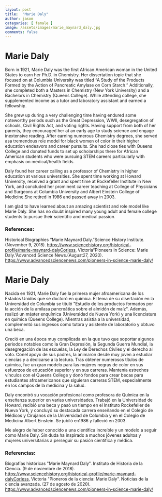 ```yaml
---
layout: post
title:  "Marie Daly"
author: jason
categories: [ female ]
image: /assets/images/marie_maynard_daly.jpg
comments: false
---
```

<!-- English Section -->
# Marie Daly

Born in 1921, Marie Daly was the first African American woman in the United States to earn her Ph.D. in Chemistry.  Her dissertation topic that she focused on at Columbia University was titled “A Study of the Products Formed by the Action of Pancreatic Amylase on Corn Starch.”  Additionally, she completed both a Masters in Chemistry (New York University) and a Bachelors in Chemistry (Queens College).  While attending college, she supplemented income as a tutor and laboratory assistant and earned a fellowship.

She grew up during a very challenging time having endured some noteworthy periods such as the Great Depression, WWII, desegregation of schools, Civil Rights Act, and voting rights.  Having support from both of her parents, they encouraged her at an early age to study science and engage inextensive reading. After earning numerous Chemistry degrees, she served asa tremendous role model for black women of color in their higher education endeavors and career pursuits.  She had close ties with Queens College and donated funds to set up scholarships there for African American students who were pursuing STEM careers particularly with emphasis on medical/health fields.

Daly found her career calling as a professor of Chemistry in higher education at various universities.  She spent time working at Howard University, received a grant and spent time at Rockefeller Institute in New York, and concluded her prominent career teaching at College of Physicians and Surgeons at Columbia University and Albert Einstein College of Medicine.She retired in 1986 and passed away in 2003.

I am glad to have learned about an amazing scientist and role model like Marie Daly. She has no doubt inspired many young adult and female college students to pursue their scientific and medical passion.

### References:
Historical Biographies “Marie Maynard Daly.”Science History Institute.(November 9, 2018). https://www.sciencehistory.org/historical-profile/marie-maynard-dalyCorless, Victoria“Pioneers in Science: Marie Daly.”Advanced Science News.(August27, 2020). https://www.advancedsciencenews.com/pioneers-in-science-marie-daly/


<!-- Spanish Section -->
# Marie Daly

Nacida en 1921, Marie Daly fue la primera mujer afroamericana de los Estados Unidos que se doctoró en química.  El tema de su disertación en la Universidad de Columbia se tituló "Estudio de los productos formados por la acción de la amilasa pancreática sobre el almidón de maíz".  Además, realizó un máster enquímica (Universidad de Nueva York) y una licenciatura en química (Queens College).  Mientras asistía a la universidad, complementó sus ingresos como tutora y asistente de laboratorio y obtuvo una beca.

Creció en una época muy complicada en la que tuvo que soportar algunos periodos notables como la Gran Depresión, la Segunda Guerra Mundial, la desegregación de las escuelas, la Ley de Derechos Civiles y el derecho al voto.  Conel apoyo de sus padres, la animaron desde muy joven a estudiar ciencias y a dedicarse a la lectura. Tras obtener numerosos títulos de química, fue un gran modelo para las mujeres negras de color en sus esfuerzos de educación superior y en sus carreras.  Mantenía estrechos vínculos con el Queens College y donó fondos para crear becas para estudiantes afroamericanos que siguieran carreras STEM, especialmente en los campos de la medicina y la salud.

Daly encontró su vocación profesional como profesora de Química en la enseñanza superior en varias universidades.  Trabajó en la Universidad de Howard, recibió una beca y pasó un tiempo en el Instituto Rockefeller de Nueva York, y concluyó su destacada carrera enseñando en el Colegio de Médicos y Cirujanos de la Universidad de Columbia y en el Colegio de Medicina Albert Einstein.  Se jubiló en1986 y falleció en 2003.

Me alegro de haber conocido a una científica increíble y un modelo a seguir como Marie Daly. Sin duda ha inspirado a muchos jóvenes adultos y mujeres universitarias a perseguir su pasión científica y médica.

### Referencias:
Biografías históricas "Marie Maynard Daly". Instituto de Historia de la Ciencia. (9 de noviembre de 2018). https://www.sciencehistory.org/historical-profile/marie-maynard-dalyCorless, Victoria "Pioneros de la ciencia: Marie Daly". Noticias de la ciencia avanzada. (27 de agosto de 2020). https://www.advancedsciencenews.com/pioneers-in-science-marie-daly/